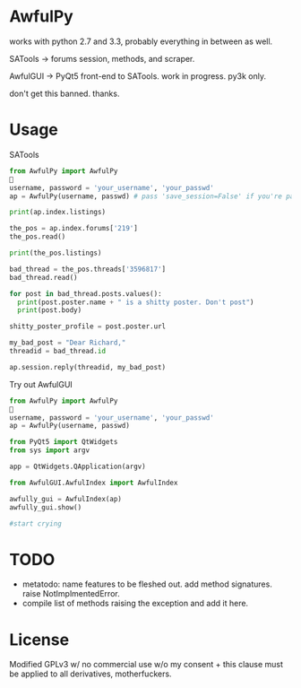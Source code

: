 AwfulPy
=======

works with python 2.7 and 3.3, probably everything in between as well. 

SATools -> forums session, methods, and scraper. 

AwfulGUI -> PyQt5 front-end to SATools. work in progress. py3k only.

don't get this banned. thanks.

Usage
=======


SATools
```python
from AwfulPy import AwfulPy

username, password = 'your_username', 'your_passwd'
ap = AwfulPy(username, passwd) # pass 'save_session=False' if you're paranoid

print(ap.index.listings)

the_pos = ap.index.forums['219']
the_pos.read()

print(the_pos.listings)

bad_thread = the_pos.threads['3596817']
bad_thread.read()

for post in bad_thread.posts.values():
  print(post.poster.name + " is a shitty poster. Don't post")
  print(post.body)

shitty_poster_profile = post.poster.url

my_bad_post = "Dear Richard,"
threadid = bad_thread.id

ap.session.reply(threadid, my_bad_post)


```

Try out AwfulGUI

```python
from AwfulPy import AwfulPy

username, password = 'your_username', 'your_passwd'
ap = AwfulPy(username, passwd)

from PyQt5 import QtWidgets
from sys import argv

app = QtWidgets.QApplication(argv)

from AwfulGUI.AwfulIndex import AwfulIndex

awfully_gui = AwfulIndex(ap)
awfully_gui.show()

#start crying
```

TODO
====

+ metatodo: name features to be fleshed out. add method signatures. raise NotImplmentedError.
+ compile list of methods raising the exception and add it here.



License
========

Modified GPLv3 w/ no commercial use w/o my consent + this clause must be applied to all derivatives, motherfuckers.
